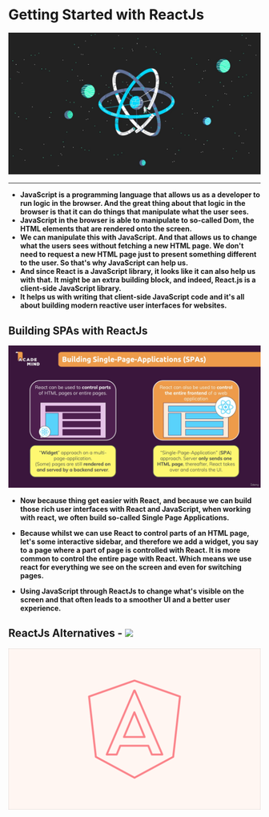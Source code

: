 <p align="justify">
<strong>

# Getting Started with ReactJs

![](imgs/react1.png)
<hr>

- JavaScript is a programming language that allows us as a developer to run logic in the browser. And the great thing about that logic in the browser is that it can do things that manipulate what the user sees. 
- JavaScript in the browser is able to manipulate to so-called Dom, the HTML elements that are rendered onto the screen. 
- We can manipulate this with JavaScript. And that allows us to change what the users sees without fetching a new HTML page. We don't need to request a new HTML page just to present something different to the user. So that's why JavaScript can help us. 
- And since React is a JavaScript library, it looks like it can also help us with that. It might be an extra building block, and indeed, React.js is a client-side JavaScript library. 
- It helps us with writing that client-side JavaScript code and it's all about building modern reactive user interfaces for websites.

## Building SPAs with ReactJs

![](imgs/react2.png)

- Now because thing get easier with React, and because we can build those rich user interfaces with React and JavaScript, when working with react, we often build so-called Single Page Applications.
- Because whilst we can use React to control parts of an HTML page, let's some interactive sidebar, and therefore we add a widget, you say to a page where a part of page is controlled with React. It is more common to control  the entire page with React. Which means we use react for everything we see on the screen and even for switching pages.

- Using JavaScript through ReactJs to change what's visible on the screen and that often leads to a smoother UI and a better user experience.

## ReactJs Alternatives - <img src="https://img.shields.io/badge/ReactJs-0088CC?style=for-the-badge&logo=React&logoColor=white">

![](imgs/react2.gif)

</strong>
</p>